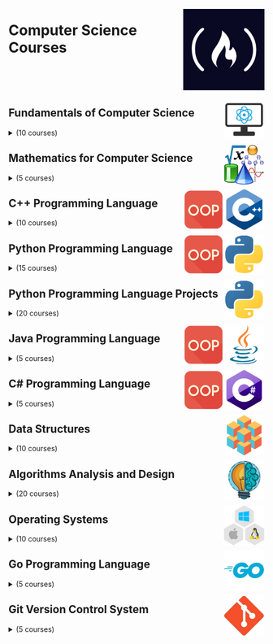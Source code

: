 <a href="https://freecodecamp.com/"><img align="right" width="160" src="/logos/freecodecamp.png"></img></a>

# Computer Science Courses

<br><br><br>

<a href="/eLearning-Platform-Resources/freecodecamp-courses/computer-science.md"><img align="right" width="80" src="/logos/fundamentals-of-computer-science.png"></img></a>

## Fundamentals of Computer Science

<details>
    <summary>(10 courses)</summary>
    <br>
<table>
    <thead>
        <tr>
<th width="25px">#</th>
<th width="1200px">Course Name</th>
<th width="25px">Hrs</th>
        </tr>
    </thead>
    <tbody>
            <tr>
<td align="center">01</td>
<td align="left"><a href="https://youtube.com/watch?v=LfaMVlDaQ24">Harvard CS50 (2023) – Full Computer Science University Course</a></td>
<td align="center">25</td>
            </tr>
            <tr>
<td align="center">02</td>
<td align="left"><a href="https://youtube.com/watch?v=MIL2BK02X8A">Pointers in C for Absolute Beginners – Full Course</a></td>
<td align="center">2</td>
            </tr>
            <tr>
<td align="center">03</td>
<td align="left"><a href="https://youtube.com/watch?v=8mAITcNt710">Harvard CS50 – Full Computer Science University Course</a></td>
<td align="center">25</td>
            </tr>
            <tr>
<td align="center">04</td>
<td align="left"><a href="https://youtube.com/watch?v=F0WoVEr0-44">Computational Thinking & Scratch - Intro to Computer Science - Harvard's CS50 (2018)</a></td>
<td align="center">1</td>
            </tr>
            <tr>
<td align="center">05</td>
<td align="left"><a href="https://youtube.com/watch?v=2SpuBqvNjHI">Maths for Programmers Tutorial - Full Course on Sets and Logic</a></td>
<td align="center">1</td>
            </tr>
            <tr>
<td align="center">06</td>
<td align="left"><a href="https://youtube.com/watch?v=pejxLkT-wek">Memory - Intro to Computer Science - Harvard's CS50 (2018)</a></td>
<td align="center">2</td>
            </tr>
            <tr>
<td align="center">07</td>
<td align="left"><a href="https://youtube.com/watch?v=y2kg3MOk1sY">Computer & Technology Basics Course for Absolute Beginners</a></td>
<td align="center">1</td>
            </tr>
            <tr>
<td align="center">08</td>
<td align="left"><a href="https://youtube.com/watch?v=UTQp6mvhb0Y">Visual Studio Code Full Course - VS Code for Beginners</a></td>
<td align="center">5</td>
            </tr>
            <tr>
<td align="center">09</td>
<td align="left"><a href="https://youtube.com/watch?v=g1vy03ZY5mM">Visual Studio Code Extensions to Improve Your Productivity</a></td>
<td align="center">1</td>
            </tr>
            <tr>
<td align="center">10</td>
<td align="left"><a href="https://youtube.com/watch?v=zOjov-2OZ0E">Introduction to Programming and Computer Science - Full Course</a></td>
<td align="center">2</td>
            </tr>
            <tr>
<td align="center">11</td>
<td align="left"><a href="https://youtube.com/watch?v=heXQnM99oAI">VS Code Tutorial – Become More Productive</a></td>
<td align="center">6</td>
            </tr>
    </tbody>
</table>
</details>

<a href="/eLearning-Platform-Resources/freecodecamp-courses/computer-science.md"><img align="right" width="80" src="/logos/mathematics.png"></img></a>

## Mathematics for Computer Science

<details>
    <summary>(5 courses)</summary>
    <br>
<table>
    <thead>
        <tr>
<th width="25px">#</th>
<th width="1200px">Course Name</th>
<th width="25px">Hrs</th>
        </tr>
    </thead>
    <tbody>
            <tr>
<td align="center">01</td>
<td align="left"><a href="https://youtube.com/watch?v=eI4an8aSsgw">Precalculus Course</a></td>
<td align="center">6</td>
            </tr>
            <tr>
<td align="center">02</td>
<td align="left"><a href="https://youtube.com/watch?v=HfACrKJ_Y2w">Calculus 1 - Full College Course</a></td>
<td align="center">12</td>
            </tr>
            <tr>
<td align="center">03</td>
<td align="left"><a href="https://youtube.com/watch?v=7gigNsz4Oe8">Calculus 2 - Full College Course</a></td>
<td align="center">7</td>
            </tr>
            <tr>
<td align="center">04</td>
<td align="left"><a href="https://youtube.com/watch?v=JnTa9XtvmfI">Linear Algebra - Full College Course</a></td>
<td align="center">12</td>
            </tr>
    </tbody>
</table>
</details>

<a href="/eLearning-Platform-Resources/freecodecamp-courses/computer-science.md"><img align="right" width="80" src="/logos/cpp.png"></img></a>
<a href="/eLearning-Platform-Resources/freecodecamp-courses/computer-science.md"><img align="right" width="80" src="/logos/object-oriented-programming.png"></img></a>

## C++ Programming Language

<details>
    <summary>(10 courses)</summary>
    <br>
<table>
    <thead>
        <tr>
<th width="25px">#</th>
<th width="1200px">Course Name</th>
<th width="25px">Hrs</th>
        </tr>
    </thead>
    <tbody>
            <tr>
<td align="center">01</td>
<td align="left"><a href="https://youtube.com/watch?v=KJgsSFOSQv0">C Programming Tutorial for Beginners</a></td>
<td align="center">4</td>
            </tr>
            <tr>
<td align="center">02</td>
<td align="left"><a href="https://youtube.com/watch?v=ix5jPkxsr7M">C Programming Language - Intro to Computer Science - Harvard's CS50 (2018)</a></td>
<td align="center">2</td>
            </tr>
            <tr>
<td align="center">03</td>
<td align="left"><a href="https://youtube.com/watch?v=8jLOx1hD3_o">C++ Programming Course - Beginner to Advanced</a></td>
<td align="center">32</td>
            </tr>
            <tr>
<td align="center">04</td>
<td align="left"><a href="https://youtube.com/watch?v=zuegQmMdy8M">Pointers in C / C++ [Full Course]</a></td>
<td align="center">4</td>
            </tr>
            <tr>
<td align="center">05</td>
<td align="left"><a href="https://youtube.com/watch?v=i_Iq4_Kd7Rc">Learn Modern C++ by Building an Audio Plugin (w/ JUCE Framework) - Full Course</a></td>
<td align="center">5</td>
            </tr>
            <tr>
<td align="center">06</td>
<td align="left"><a href="https://youtube.com/watch?v=vLnPwxZdW4Y">C++ Tutorial for Beginners - Full Course</a></td>
<td align="center">4</td>
            </tr>
            <tr>
<td align="center">07</td>
<td align="left"><a href="https://youtube.com/watch?v=WnMQ8HlmeXc">UML Diagrams Full Course (Unified Modeling Language)</a></td>
<td align="center">2</td>
            </tr>
            <tr>
<td align="center">08</td>
<td align="left"><a href="https://youtube.com/watch?v=wN0x9eZLix4">Object Oriented Programming (OOP) in C++ Course</a></td>
<td align="center">2</td>
            </tr>
            <tr>
<td align="center">09</td>
<td align="left"><a href="https://youtube.com/watch?v=SiBw7os-_zI">Intro to Object Oriented Programming - Crash Course</a></td>
<td align="center">1</td>
            </tr>
    </tbody>
</table>
</details>

<a href="/eLearning-Platform-Resources/freecodecamp-courses/computer-science.md"><img align="right" width="80" src="/logos/python.png"></img></a>
<a href="/eLearning-Platform-Resources/freecodecamp-courses/computer-science.md"><img align="right" width="80" src="/logos/object-oriented-programming.png"></img></a>

## Python Programming Language

<details>
    <summary>(15 courses)</summary>
    <br>
<table>
    <thead>
        <tr>
<th width="25px">#</th>
<th width="1200px">Course Name</th>
<th width="25px">Hrs</th>
        </tr>
    </thead>
    <tbody>
            <tr>
<td align="center">01</td>
<td align="left"><a href="https://youtube.com/watch?v=8124kv-632k">Python Tutorial for Beginners</a></td>
<td align="center">3</td>
            </tr>
            <tr>
<td align="center">02</td>
<td align="left"><a href="https://youtube.com/watch?v=Ej_02ICOIgs">Object Oriented Programming with Python - Full Course for Beginners</a></td>
<td align="center">3</td>
            </tr>
            <tr>
<td align="center">03</td>
<td align="left"><a href="https://youtube.com/watch?v=eWRfhZUzrAc">Python for Beginners – Full Course [Programming Tutorial]</a></td>
<td align="center">5</td>
            </tr>
            <tr>
<td align="center">04</td>
<td align="left"><a href="https://youtube.com/watch?v=hnDU1G9hWqU">Python - Intro to Computer Science - Harvard's CS50 (2018)</a></td>
<td align="center">2</td>
            </tr>
            <tr>
<td align="center">05</td>
<td align="left"><a href="https://youtube.com/watch?v=nLRL_NcnK-4">Harvard CS50’s Introduction to Programming with Python – Full University Course</a></td>
<td align="center">16</td>
            </tr>
            <tr>
<td align="center">06</td>
<td align="left"><a href="https://youtube.com/watch?v=cHYq1MRoyI0">Pytest Tutorial – How to Test Python Code</a></td>
<td align="center">2</td>
            </tr>
            <tr>
<td align="center">07</td>
<td align="left"><a href="https://youtube.com/watch?v=hPECpDHHjoI">Learn Python by Immersion</a></td>
<td align="center">3</td>
            </tr>
            <tr>
<td align="center">08</td>
<td align="left"><a href="https://youtube.com/watch?v=HGOBQPFzWKo">Intermediate Python Programming Course</a></td>
<td align="center">6</td>
            </tr>
            <tr>
<td align="center">09</td>
<td align="left"><a href="https://youtube.com/watch?v=PXMJ6FS7llk">Automate with Python – Full Course for Beginners</a></td>
<td align="center">3</td>
            </tr>
            <tr>
<td align="center">10</td>
<td align="left"><a href="https://youtube.com/watch?v=1WpKsY9LBlY">Create a Programming Language and Learn Advanced Python – Full Course</a></td>
<td align="center">4</td>
            </tr>
            <tr>
<td align="center">11</td>
<td align="left"><a href="https://youtube.com/watch?v=jH85McHenvw">Learn Python by Thinking in Types - Full Course</a></td>
<td align="center">10</td>
            </tr>
            <tr>
<td align="center">12</td>
<td align="left"><a href="https://youtube.com/watch?v=rfscVS0vtbw">Learn Python - Full Course for Beginners [Tutorial]</a></td>
<td align="center">5</td>
            </tr>
            <tr>
<td align="center">13</td>
<td align="left"><a href="https://youtube.com/watch?v=TILIcrrVABg">Get Productive with Python in Visual Studio Code</a></td>
<td align="center">1</td>
            </tr>
            <tr>
<td align="center">14</td>
<td align="left"><a href="https://youtube.com/watch?v=i7vOAcUo5iA">College Algebra – Full Course with Python Code</a></td>
<td align="center">15</td>
            </tr>
            <tr>
<td align="center">15</td>
<td align="left"><a href="https://youtube.com/watch?v=s8XjEuplx_U">Python Automation Tutorial – How to Automate Tasks for Beginners [Full Course]</a></td>
<td align="center">4</td>
            </tr>
            <tr>
<td align="center">16</td>
<td align="left"><a href="https://youtube.com/watch?v=8DvywoWv6fI">Python for Everybody - Full University Python Course</a></td>
<td align="center">14</td>
            </tr>
    </tbody>
</table>
</details>

<a href="/eLearning-Platform-Resources/freecodecamp-courses/computer-science.md"><img align="right" width="80" src="/logos/python.png"></img></a>

## Python Programming Language Projects

<details>
    <summary>(20 courses)</summary>
    <br>
<table>
    <thead>
        <tr>
<th width="25px">#</th>
<th width="1200px">Course Name</th>
<th width="25px">Hrs</th>
        </tr>
    </thead>
    <tbody>
            <tr>
<td align="center">01</td>
<td align="left"><a href="https://youtube.com/watch?v=zhJLVFR3pE8">Code Your Own Heroku Clone with Python – Provision Infrastructure Programmatically Tutorial</a></td>
<td align="center">2</td>
            </tr>
            <tr>
<td align="center">02</td>
<td align="left"><a href="https://youtube.com/watch?v=DjutoyfCl2c">Python User Interface Project – Use PyQt5 to Code a Music Player</a></td>
<td align="center">7</td>
            </tr>
            <tr>
<td align="center">03</td>
<td align="left"><a href="https://youtube.com/watch?v=OqbGRZx4xUc">Python Game Development Project Using OOP – Minesweeper Tutorial (w/ Tkinter)</a></td>
<td align="center">3</td>
            </tr>
            <tr>
<td align="center">04</td>
<td align="left"><a href="https://youtube.com/watch?v=F3J3PZj0zi0">Drum Machine with Python and Pygame – Full Project Course</a></td>
<td align="center">3</td>
            </tr>
            <tr>
<td align="center">05</td>
<td align="left"><a href="https://youtube.com/watch?v=pdy3nh1tn6I">20 Beginner Python Projects</a></td>
<td align="center">4</td>
            </tr>
            <tr>
<td align="center">06</td>
<td align="left"><a href="https://youtube.com/watch?v=T2pd3KRSoHI">Python & PyGame Tutorial – Code a Duck Hunt Game</a></td>
<td align="center">3</td>
            </tr>
            <tr>
<td align="center">07</td>
<td align="left"><a href="https://youtube.com/watch?v=tS8F7_X2qB0">Pong with Python & Pygame – Tutorial</a></td>
<td align="center">1</td>
            </tr>
            <tr>
<td align="center">08</td>
<td align="left"><a href="https://youtube.com/watch?v=qwAFL1597eM">Python Tutorial for Beginners (with mini-projects)</a></td>
<td align="center">9</td>
            </tr>
            <tr>
<td align="center">09</td>
<td align="left"><a href="https://youtube.com/watch?v=CD4qAhfFuLo">Snake Game Python Tutorial</a></td>
<td align="center">1</td>
            </tr>
            <tr>
<td align="center">10</td>
<td align="left"><a href="https://youtube.com/watch?v=XpYz-q1lxu8">Connect Four Python Game Tutorial with pygame</a></td>
<td align="center">1</td>
            </tr>
            <tr>
<td align="center">11</td>
<td align="left"><a href="https://youtube.com/watch?v=zfvxp7PgQ6c">Python and Pygame Tutorial - Build Tetris! Full GameDev Course</a></td>
<td align="center">2</td>
            </tr>
            <tr>
<td align="center">12</td>
<td align="left"><a href="https://youtube.com/watch?v=C6jJg9Zan7w">Python Game Tutorial: Pong</a></td>
<td align="center">1</td>
            </tr>
            <tr>
<td align="center">13</td>
<td align="left"><a href="https://youtube.com/watch?v=McoDjOCb2Zo">Python Online Multiplayer Game Development Tutorial</a></td>
<td align="center">3</td>
            </tr>
            <tr>
<td align="center">14</td>
<td align="left"><a href="https://youtube.com/watch?v=8392NJjj8s0">Develop an AI to play Connect Four - Python Tutorial</a></td>
<td align="center">2</td>
            </tr>
            <tr>
<td align="center">15</td>
<td align="left"><a href="https://youtube.com/watch?v=FfWpgLFMI7w">Pygame Tutorial for Beginners - Python Game Development Course</a></td>
<td align="center">3</td>
            </tr>
            <tr>
<td align="center">16</td>
<td align="left"><a href="https://youtube.com/watch?v=XGf2GcyHPhc">Learn Python by Building Five Games - Full Course</a></td>
<td align="center">7</td>
            </tr>
            <tr>
<td align="center">17</td>
<td align="left"><a href="https://youtube.com/watch?v=_ZqAVck-WeM">Python Project Tutorial - Your First Python Project</a></td>
<td align="center">1</td>
            </tr>
            <tr>
<td align="center">18</td>
<td align="left"><a href="https://youtube.com/watch?v=8ext9G7xspg">12 Beginner Python Projects - Coding Course</a></td>
<td align="center">3</td>
            </tr>
            <tr>
<td align="center">19</td>
<td align="left"><a href="https://youtube.com/watch?v=8dfePlONtls">Code a Snake Game with Python and Pygame 🐍 - Tutorial</a></td>
<td align="center">2</td>
            </tr>
            <tr>
<td align="center">20</td>
<td align="left"><a href="https://youtube.com/watch?v=SqvVm3QiQVk">Six Quick Python Projects</a></td>
<td align="center">1</td>
            </tr>
    </tbody>
</table>
</details>

<a href="/eLearning-Platform-Resources/freecodecamp-courses/computer-science.md"><img align="right" width="80" src="/logos/java.png"></img></a>
<a href="/eLearning-Platform-Resources/freecodecamp-courses/computer-science.md"><img align="right" width="80" src="/logos/object-oriented-programming.png"></img></a>

## Java Programming Language

<details>
    <summary>(5 courses)</summary>
    <br>
<table>
    <thead>
        <tr>
<th width="25px">#</th>
<th width="1200px">Course Name</th>
<th width="25px">Hrs</th>
        </tr>
    </thead>
    <tbody>
            <tr>
<td align="center">01</td>
<td align="left"><a href="https://youtube.com/watch?v=pyXnX2SEaFc">Java Native Interface (28-Hour Course)</a></td>
<td align="center">14</td>
            </tr>
            <tr>
<td align="center">02</td>
<td align="left"><a href="https://youtube.com/watch?v=7WiJGTPuVeU">Java Beginner Course - Get Started Coding with Java!</a></td>
<td align="center">2</td>
            </tr>
            <tr>
<td align="center">03</td>
<td align="left"><a href="https://youtube.com/watch?v=rPSL1alFIjI">Functional Programming in Java - Full Course</a></td>
<td align="center">3</td>
            </tr>
            <tr>
<td align="center">04</td>
<td align="left"><a href="https://youtube.com/watch?v=A74TOX803D0">Java Programming for Beginners – Full Course</a></td>
<td align="center">5</td>
            </tr>
            <tr>
<td align="center">05</td>
<td align="left"><a href="https://youtube.com/watch?v=GdzRzWymT4c">Java Basics – Crash Course</a></td>
<td align="center">4</td>
            </tr>
            <tr>
<td align="center">06</td>
<td align="left"><a href="https://youtube.com/watch?v=grEKMHGYyns">Learn Java 8 - Full Tutorial for Beginners</a></td>
<td align="center">20</td>
            </tr>
            <tr>
<td align="center">07</td>
<td align="left"><a href="https://youtube.com/watch?v=GoXwIVyNvX0">Intro to Java Programming - Course for Absolute Beginners</a></td>
<td align="center">4</td>
            </tr>
    </tbody>
</table>
</details>

<a href="/eLearning-Platform-Resources/freecodecamp-courses/computer-science.md"><img align="right" width="80" src="/logos/csharp.png"></img></a>
<a href="/eLearning-Platform-Resources/freecodecamp-courses/computer-science.md"><img align="right" width="80" src="/logos/object-oriented-programming.png"></img></a>

## C# Programming Language

<details>
    <summary>(5 courses)</summary>
    <br>
<table>
    <thead>
        <tr>
<th width="25px">#</th>
<th width="1200px">Course Name</th>
<th width="25px">Hrs</th>
        </tr>
    </thead>
    <tbody>
            <tr>
<td align="center">01</td>
<td align="left"><a href="https://youtube.com/watch?v=__izua1kKeI">Learn How to Code - Programming for Beginners Tutorial with Python and C#</a></td>
<td align="center">5</td>
            </tr>
            <tr>
<td align="center">02</td>
<td align="left"><a href="https://youtube.com/watch?v=6GQAE7iLOhY">Free Foundational C# Certification from Microsoft – Full Course</a></td>
<td align="center">2</td>
            </tr>
            <tr>
<td align="center">03</td>
<td align="left"><a href="https://youtube.com/watch?v=GhQdlIFylQ8">C# Tutorial - Full Course for Beginners</a></td>
<td align="center">5</td>
            </tr>
            <tr>
<td align="center">04</td>
<td align="left"><a href="https://youtube.com/watch?v=WnMQ8HlmeXc">UML Diagrams Full Course (Unified Modeling Language)</a></td>
<td align="center">2</td>
            </tr>
            <tr>
<td align="center">05</td>
<td align="left"><a href="https://youtube.com/watch?v=wfWxdh-_k_4">Create a C# Application from Start to Finish - Complete Course</a></td>
<td align="center">24</td>
            </tr>
    </tbody>
</table>
</details>

<a href="/eLearning-Platform-Resources/freecodecamp-courses/computer-science.md"><img align="right" width="80" src="/logos/data-structures.png"></img></a>

## Data Structures

<details>
    <summary>(10 courses)</summary>
    <br>
<table>
    <thead>
        <tr>
<th width="25px">#</th>
<th width="1200px">Course Name</th>
<th width="25px">Hrs</th>
        </tr>
    </thead>
    <tbody>
            <tr>
<td align="center">01</td>
<td align="left"><a href="https://youtube.com/watch?v=Mo4vesaut8g">Big O Notation - Full Course</a></td>
<td align="center">2</td>
            </tr>
            <tr>
<td align="center">02</td>
<td align="left"><a href="https://youtube.com/watch?v=Ee0HzlnIYWQ">Big O: How Code Slows as Data Grows</a></td>
<td align="center">1</td>
            </tr>
            <tr>
<td align="center">03</td>
<td align="left"><a href="https://youtube.com/watch?v=zg9ih6SVACc">Data Structures - Computer Science Course for Beginners</a></td>
<td align="center">3</td>
            </tr>
            <tr>
<td align="center">04</td>
<td align="left"><a href="https://youtube.com/watch?v=B31LgI4Y4DQ">Data Structures - Full Course Using C and C++</a></td>
<td align="center">10</td>
            </tr>
            <tr>
<td align="center">05</td>
<td align="left"><a href="https://youtube.com/watch?v=8hly31xKli0">Algorithms and Data Structures Tutorial - Full Course for Beginners</a></td>
<td align="center">6</td>
            </tr>
            <tr>
<td align="center">06</td>
<td align="left"><a href="https://youtube.com/watch?v=74NW-84BqbA">Data Structures For Python Developers (w/ Flask) - Course</a></td>
<td align="center">4</td>
            </tr>
            <tr>
<td align="center">07</td>
<td align="left"><a href="https://youtube.com/watch?v=uTZFGXv798o">Data Structures - Intro to Computer Science - Harvard's CS50 (2018)</a></td>
<td align="center">2</td>
            </tr>
            <tr>
<td align="center">08</td>
<td align="left"><a href="https://youtube.com/watch?v=RBSGKlAvoiM">Data Structures Easy to Advanced Course - Full Tutorial from a Google Engineer</a></td>
<td align="center">8</td>
            </tr>
            <tr>
<td align="center">09</td>
<td align="left"><a href="https://youtube.com/watch?v=pkYVOmU3MgA">Data Structures and Algorithms in Python - Full Course for Beginners</a></td>
<td align="center">13</td>
            </tr>
            <tr>
<td align="center">10</td>
<td align="left"><a href="https://youtube.com/watch?v=2ZLl8GAk1X4">Data Structures and Algorithms with Visualizations – Full Course (Java)</a></td>
<td align="center">48</td>
            </tr>
            <tr>
<td align="center">11</td>
<td align="left"><a href="https://youtube.com/watch?v=Hj_rA0dhr2I">Linked Lists for Technical Interviews - Full Course</a></td>
<td align="center">2</td>
            </tr>
            <tr>
<td align="center">12</td>
<td align="left"><a href="https://youtube.com/watch?v=O1KeXo8lE8A">Stack Data Structure Tutorial – Solve Coding Challenges</a></td>
<td align="center">2</td>
            </tr>
    </tbody>
</table>
</details>

<a href="/eLearning-Platform-Resources/freecodecamp-courses/computer-science.md"><img align="right" width="80" src="/logos/algorithms-analysis.png"></img></a>

## Algorithms Analysis and Design

<details>
    <summary>(20 courses)</summary>
    <br>
<table>
    <thead>
        <tr>
<th width="25px">#</th>
<th width="1200px">Course Name</th>
<th width="25px">Hrs</th>
        </tr>
    </thead>
    <tbody>
            <tr>
<td align="center">01</td>
<td align="left"><a href="https://youtube.com/watch?v=bC7o8P_Ste4">Greedy Algorithms Tutorial – Solve Coding Challenges</a></td>
<td align="center">2</td>
            </tr>
            <tr>
<td align="center">02</td>
<td align="left"><a href="https://youtube.com/watch?v=fW_OS3LGB9Q">Algorithms in Python – Full Course for Beginners</a></td>
<td align="center">3</td>
            </tr>
            <tr>
<td align="center">03</td>
<td align="left"><a href="https://youtube.com/watch?v=dS44jZyj5gU">Graph Algorithms Crash Course (with Java)</a></td>
<td align="center">2</td>
            </tr>
            <tr>
<td align="center">04</td>
<td align="left"><a href="https://youtube.com/watch?v=l7-f9gS8VOs">Understanding Sorting Algorithms</a></td>
<td align="center">2</td>
            </tr>
            <tr>
<td align="center">05</td>
<td align="left"><a href="https://youtube.com/watch?v=tWVWeAqZ0WU">Graph Algorithms for Technical Interviews - Full Course</a></td>
<td align="center">2</td>
            </tr>
            <tr>
<td align="center">06</td>
<td align="left"><a href="https://youtube.com/watch?v=fAAZixBzIAI">Binary Tree Algorithms for Technical Interviews - Full Course</a></td>
<td align="center">2</td>
            </tr>
            <tr>
<td align="center">07</td>
<td align="left"><a href="https://youtube.com/watch?v=ba7e4mksR5I">Arrays and Sorting Algorithms - Intro to Computer Science - Harvard's CS50 (2018)</a></td>
<td align="center">2</td>
            </tr>
            <tr>
<td align="center">08</td>
<td align="left"><a href="https://youtube.com/watch?v=p65AHm9MX80">Python Algorithms for Interviews</a></td>
<td align="center">4</td>
            </tr>
            <tr>
<td align="center">09</td>
<td align="left"><a href="https://youtube.com/watch?v=09_LlHjoEiY">Algorithms Course - Graph Theory Tutorial from a Google Engineer</a></td>
<td align="center">7</td>
            </tr>
            <tr>
<td align="center">10</td>
<td align="left"><a href="https://youtube.com/watch?v=oFkDldu3C_4">Dynamic Programming with Java – Learn to Solve Algorithmic Problems & Coding Challenges</a></td>
<td align="center">3</td>
            </tr>
            <tr>
<td align="center">11</td>
<td align="left"><a href="https://youtube.com/watch?v=hagBB17_hvg">Dynamic Programming – 0/1 Knapsack Problem Tutorial</a></td>
<td align="center">1</td>
            </tr>
            <tr>
<td align="center">12</td>
<td align="left"><a href="https://youtube.com/watch?v=oBt53YbR9Kk">Dynamic Programming - Learn to Solve Algorithmic Problems & Coding Challenges</a></td>
<td align="center">5</td>
            </tr>
            <tr>
<td align="center">13</td>
<td align="left"><a href="https://youtube.com/watch?v=xfzGZB4HhEE">Algorithmic Trading Using Python - Full Course</a></td>
<td align="center">5</td>
            </tr>
            <tr>
<td align="center">14</td>
<td align="left"><a href="https://youtube.com/watch?v=KsoUiNv1SZA">What is Binary Search?</a></td>
<td align="center">2</td>
            </tr>
            <tr>
<td align="center">15</td>
<td align="left"><a href="https://youtube.com/watch?v=IJDJ0kBx2LM">Recursion in Programming - Full Course</a></td>
<td align="center">2</td>
            </tr>
            <tr>
<td align="center">16</td>
<td align="left"><a href="https://youtube.com/watch?v=A80YzvNwqXA">Solve Coding Interview Backtracking Problems - Crash Course</a></td>
<td align="center">1</td>
            </tr>
            <tr>
<td align="center">17</td>
<td align="left"><a href="https://youtube.com/watch?v=45MIykWJ-C4">OpenGL Course - Create 3D and 2D Graphics With C++</a></td>
<td align="center">2</td>
            </tr>
            <tr>
<td align="center">18</td>
<td align="left"><a href="https://youtube.com/watch?v=GJFHqK_-ARA">Advanced OpenGL - Crash Course</a></td>
<td align="center">1</td>
            </tr>
            <tr>
<td align="center">19</td>
<td align="left"><a href="https://youtube.com/watch?v=GZQkwx10p-8">Advanced OpenGL Tutorial – Skeletal Animations with Assimp</a></td>
<td align="center">2</td>
            </tr>
    </tbody>
</table>
</details>

<a href="/eLearning-Platform-Resources/freecodecamp-courses/computer-science.md"><img align="right" width="80" src="/logos/operating-systems.png"></img></a>

## Operating Systems

<details>
    <summary>(10 courses)</summary>
    <br>
<table>
    <thead>
        <tr>
<th width="25px">#</th>
<th width="1200px">Course Name</th>
<th width="25px">Hrs</th>
        </tr>
    </thead>
    <tbody>
            <tr>
<td align="center">01</td>
<td align="left"><a href="https://youtube.com/watch?v=O_wcpXF5ZRY">Build a Linux System - Live Tutorial</a></td>
<td align="center">2</td>
            </tr>
            <tr>
<td align="center">02</td>
<td align="left"><a href="https://youtube.com/watch?v=lZAoFs75_cs">Linux for Ethical Hackers (Kali Linux Tutorial)</a></td>
<td align="center">2</td>
            </tr>
            <tr>
<td align="center">03</td>
<td align="left"><a href="https://youtube.com/watch?v=1hvVcEhcbLM">Linux Essentials for Ethical Hackers - Full InfoSec Course</a></td>
<td align="center">5</td>
            </tr>
            <tr>
<td align="center">04</td>
<td align="left"><a href="https://youtube.com/watch?v=ZtqBQ68cfJc">The 50 Most Popular Linux & Terminal Commands - Full Course for Beginners</a></td>
<td align="center">5</td>
            </tr>
            <tr>
<td align="center">05</td>
<td align="left"><a href="https://youtube.com/watch?v=WMy3OzvBWc0">Linux Server Course - System Configuration and Operation</a></td>
<td align="center">6</td>
            </tr>
            <tr>
<td align="center">06</td>
<td align="left"><a href="https://youtube.com/watch?v=ROjZy1WbCIA">Linux Operating System - Crash Course for Beginners</a></td>
<td align="center">3</td>
            </tr>
            <tr>
<td align="center">07</td>
<td align="left"><a href="https://youtube.com/watch?v=sWbUDq4S6Y8">Introduction to Linux – Full Course for Beginners</a></td>
<td align="center">6</td>
            </tr>
            <tr>
<td align="center">08</td>
<td align="left"><a href="https://youtube.com/watch?v=tK9Oc6AEnR4">Bash Scripting Tutorial for Beginners</a></td>
<td align="center">1</td>
            </tr>
            <tr>
<td align="center">09</td>
<td align="left"><a href="https://youtube.com/watch?v=RZ4p-saaQkc">Vim Tutorial for Beginners</a></td>
<td align="center">2</td>
            </tr>
    </tbody>
</table>
</details>

<a href="/eLearning-Platform-Resources/freecodecamp-courses/computer-science.md"><img align="right" width="80" src="/logos/golang.png"></img></a>

## Go Programming Language

<details>
    <summary>(5 courses)</summary>
    <br>
<table>
    <thead>
        <tr>
<th width="25px">#</th>
<th width="1200px">Course Name</th>
<th width="25px">Hrs</th>
        </tr>
    </thead>
    <tbody>
            <tr>
<td align="center">01</td>
<td align="left"><a href="https://youtube.com/watch?v=k_V5VvYSlS4">Go Programming Tutorial – 3 Beginner Projects</a></td>
<td align="center">2</td>
            </tr>
            <tr>
<td align="center">02</td>
<td align="left"><a href="https://youtube.com/watch?v=zHcef4eHOc8">Go and AWS - Code and Deploy a Serverless API</a></td>
<td align="center">2</td>
            </tr>
            <tr>
<td align="center">03</td>
<td align="left"><a href="https://youtube.com/watch?v=jFfo23yIWac">Learn Go Programming by Building 11 Projects – Full Course</a></td>
<td align="center">9</td>
            </tr>
            <tr>
<td align="center">04</td>
<td align="left"><a href="https://youtube.com/watch?v=YS4e4q9oBaU">Learn Go Programming - Golang Tutorial for Beginners</a></td>
<td align="center">7</td>
            </tr>
            <tr>
<td align="center">05</td>
<td align="left"><a href="https://youtube.com/watch?v=d4Y2DkKbxM0">React and Golang JWT Authentication - Tutorial</a></td>
<td align="center">2</td>
            </tr>
            <tr>
<td align="center">06</td>
<td align="left"><a href="https://youtube.com/watch?v=un6ZyFkqFKo">Go Programming – Golang Course with Bonus Projects</a></td>
<td align="center">10</td>
            </tr>
    </tbody>
</table>
</details>

<a href="/eLearning-Platform-Resources/freecodecamp-courses/computer-science.md"><img align="right" width="80" src="/logos/git.png"></img></a>

## Git Version Control System

<details>
    <summary>(5 courses)</summary>
    <br>
<table>
    <thead>
        <tr>
<th width="25px">#</th>
<th width="1200px">Course Name</th>
<th width="25px">Hrs</th>
        </tr>
    </thead>
    <tbody>
            <tr>
<td align="center">01</td>
<td align="left"><a href="https://youtube.com/watch?v=Uszj_k0DGsg">Git for Professionals Tutorial - Tools & Concepts for Mastering Version Control with Git</a></td>
<td align="center">1</td>
            </tr>
            <tr>
<td align="center">02</td>
<td align="left"><a href="https://youtube.com/watch?v=qsTthZi23VE">Advanced Git Tutorial - Interactive Rebase, Cherry-Picking, Reflog, Submodules and more</a></td>
<td align="center">1</td>
            </tr>
            <tr>
<td align="center">03</td>
<td align="left"><a href="https://youtube.com/watch?v=lX9hsdsAeTk">How to Undo Mistakes With Git Using the Command Line</a></td>
<td align="center">1</td>
            </tr>
            <tr>
<td align="center">04</td>
<td align="left"><a href="https://youtube.com/watch?v=e2IbNHi4uCI">Git Branches Tutorial</a></td>
<td align="center">1</td>
            </tr>
            <tr>
<td align="center">05</td>
<td align="left"><a href="https://youtube.com/watch?v=RGOj5yH7evk">Git and GitHub for Beginners - Crash Course</a></td>
<td align="center">1</td>
            </tr>
            <tr>
<td align="center">06</td>
<td align="left"><a href="https://youtube.com/watch?v=yzeVMecydCE">Complete Guide to Open Source - How to Contribute</a></td>
<td align="center">1</td>
            </tr>
            <tr>
<td align="center">07</td>
<td align="left"><a href="https://youtube.com/watch?v=Jdc0i7RcBv8">GitHub Foundations Certification Course – Pass the exam in 10 hours!</a></td>
<td align="center">10</td>
            </tr>
    </tbody>
</table>
</details>
